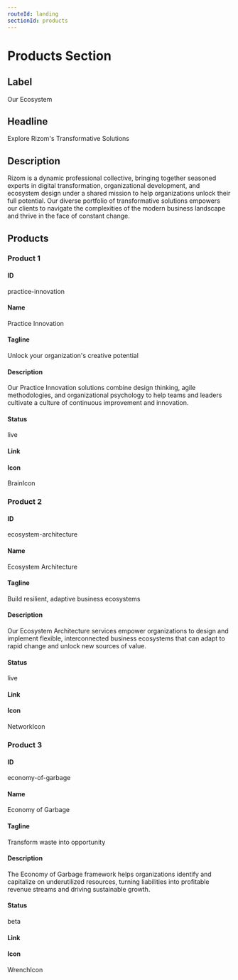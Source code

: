 ```yaml
---
routeId: landing
sectionId: products
---
```

# Products Section

## Label
Our Ecosystem

## Headline
Explore Rizom's Transformative Solutions

## Description
Rizom is a dynamic professional collective, bringing together seasoned experts in digital transformation, organizational development, and ecosystem design under a shared mission to help organizations unlock their full potential. Our diverse portfolio of transformative solutions empowers our clients to navigate the complexities of the modern business landscape and thrive in the face of constant change.

## Products

### Product 1

#### ID
practice-innovation

#### Name
Practice Innovation

#### Tagline
Unlock your organization's creative potential

#### Description
Our Practice Innovation solutions combine design thinking, agile methodologies, and organizational psychology to help teams and leaders cultivate a culture of continuous improvement and innovation.

#### Status
live

#### Link


#### Icon
BrainIcon

### Product 2

#### ID
ecosystem-architecture

#### Name
Ecosystem Architecture

#### Tagline
Build resilient, adaptive business ecosystems

#### Description
Our Ecosystem Architecture services empower organizations to design and implement flexible, interconnected business ecosystems that can adapt to rapid change and unlock new sources of value.

#### Status
live

#### Link


#### Icon
NetworkIcon

### Product 3

#### ID
economy-of-garbage

#### Name
Economy of Garbage

#### Tagline
Transform waste into opportunity

#### Description
The Economy of Garbage framework helps organizations identify and capitalize on underutilized resources, turning liabilities into profitable revenue streams and driving sustainable growth.

#### Status
beta

#### Link


#### Icon
WrenchIcon
